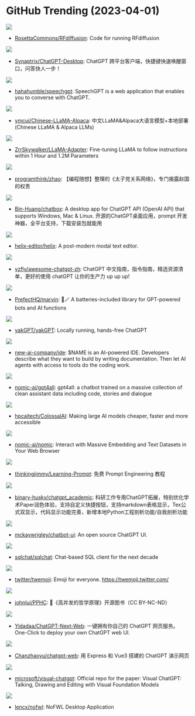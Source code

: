 # GitHub Trending (2023-04-01)

![](https://img.shields.io/badge/Python-New%20103-green?style=flat-square&logo=appveyor)
- [RosettaCommons/RFdiffusion](https://github.com/RosettaCommons/RFdiffusion): Code for running RFdiffusion

![](https://img.shields.io/badge/Vue-New%2063-green?style=flat-square&logo=appveyor)
- [Synaptrix/ChatGPT-Desktop](https://github.com/Synaptrix/ChatGPT-Desktop): ChatGPT 跨平台客户端，快捷键快速唤醒窗口，问答快人一步！

![](https://img.shields.io/badge/TypeScript-New%20150-green?style=flat-square&logo=appveyor)
- [hahahumble/speechgpt](https://github.com/hahahumble/speechgpt): SpeechGPT is a web application that enables you to converse with ChatGPT.

![](https://img.shields.io/badge/Python-New%20290-green?style=flat-square&logo=appveyor)
- [ymcui/Chinese-LLaMA-Alpaca](https://github.com/ymcui/Chinese-LLaMA-Alpaca): 中文LLaMA&Alpaca大语言模型+本地部署 (Chinese LLaMA & Alpaca LLMs)

![](https://img.shields.io/badge/Python-New%20337-green?style=flat-square&logo=appveyor)
- [ZrrSkywalker/LLaMA-Adapter](https://github.com/ZrrSkywalker/LLaMA-Adapter): Fine-tuning LLaMA to follow instructions within 1 Hour and 1.2M Parameters

![](https://img.shields.io/badge/Python-New%2072-green?style=flat-square&logo=appveyor)
- [programthink/zhao](https://github.com/programthink/zhao): 【编程随想】整理的《太子党关系网络》，专门揭露赵国的权贵

![](https://img.shields.io/badge/TypeScript-New%20501-green?style=flat-square&logo=appveyor)
- [Bin-Huang/chatbox](https://github.com/Bin-Huang/chatbox): A desktop app for ChatGPT API (OpenAI API) that supports Windows, Mac & Linux. 开源的ChatGPT桌面应用，prompt 开发神器，全平台支持，下载安装包就能用

![](https://img.shields.io/badge/Rust-New%2099-green?style=flat-square&logo=appveyor)
- [helix-editor/helix](https://github.com/helix-editor/helix): A post-modern modal text editor.

![](https://img.shields.io/badge/none-New%20539-green?style=flat-square&logo=appveyor)
- [yzfly/awesome-chatgpt-zh](https://github.com/yzfly/awesome-chatgpt-zh): ChatGPT 中文指南，指令指南，精选资源清单，更好的使用 chatGPT 让你的生产力 up up up!

![](https://img.shields.io/badge/Python-New%20232-green?style=flat-square&logo=appveyor)
- [PrefectHQ/marvin](https://github.com/PrefectHQ/marvin): 🤖🪄 A batteries-included library for GPT-powered bots and AI functions

![](https://img.shields.io/badge/TypeScript-New%20190-green?style=flat-square&logo=appveyor)
- [yakGPT/yakGPT](https://github.com/yakGPT/yakGPT): Locally running, hands-free ChatGPT

![](https://img.shields.io/badge/Python-New%20145-green?style=flat-square&logo=appveyor)
- [new-ai-company/ide](https://github.com/new-ai-company/ide): $NAME is an AI-powered IDE. Developers describe what they want to build by writing documentation. Then let AI agents with access to tools do the coding work.

![](https://img.shields.io/badge/Python-New%201-green?style=flat-square&logo=appveyor)
- [nomic-ai/gpt4all](https://github.com/nomic-ai/gpt4all): gpt4all: a chatbot trained on a massive collection of clean assistant data including code, stories and dialogue

![](https://img.shields.io/badge/Python-New%201-green?style=flat-square&logo=appveyor)
- [hpcaitech/ColossalAI](https://github.com/hpcaitech/ColossalAI): Making large AI models cheaper, faster and more accessible

![](https://img.shields.io/badge/Python-New%2022-green?style=flat-square&logo=appveyor)
- [nomic-ai/nomic](https://github.com/nomic-ai/nomic): Interact with Massive Embedding and Text Datasets in Your Web Browser

![](https://img.shields.io/badge/CSS-New%20252-green?style=flat-square&logo=appveyor)
- [thinkingjimmy/Learning-Prompt](https://github.com/thinkingjimmy/Learning-Prompt): 免费 Prompt Engineering 教程

![](https://img.shields.io/badge/Python-New%201-green?style=flat-square&logo=appveyor)
- [binary-husky/chatgpt_academic](https://github.com/binary-husky/chatgpt_academic): 科研工作专用ChatGPT拓展，特别优化学术Paper润色体验，支持自定义快捷按钮，支持markdown表格显示，Tex公式双显示，代码显示功能完善，新增本地Python工程剖析功能/自我剖析功能

![](https://img.shields.io/badge/TypeScript-New%20396-green?style=flat-square&logo=appveyor)
- [mckaywrigley/chatbot-ui](https://github.com/mckaywrigley/chatbot-ui): An open source ChatGPT UI.

![](https://img.shields.io/badge/TypeScript-New%2039-green?style=flat-square&logo=appveyor)
- [sqlchat/sqlchat](https://github.com/sqlchat/sqlchat): Chat-based SQL client for the next decade

![](https://img.shields.io/badge/HTML-New%2077-green?style=flat-square&logo=appveyor)
- [twitter/twemoji](https://github.com/twitter/twemoji): Emoji for everyone. https://twemoji.twitter.com/

![](https://img.shields.io/badge/Rust-New%2043-green?style=flat-square&logo=appveyor)
- [johnlui/PPHC](https://github.com/johnlui/PPHC): 📙《高并发的哲学原理》开源图书（CC BY-NC-ND）

![](https://img.shields.io/badge/TypeScript-New%20918-green?style=flat-square&logo=appveyor)
- [Yidadaa/ChatGPT-Next-Web](https://github.com/Yidadaa/ChatGPT-Next-Web): 一键拥有你自己的 ChatGPT 网页服务。 One-Click to deploy your own ChatGPT web UI.

![](https://img.shields.io/badge/Vue-New%20309-green?style=flat-square&logo=appveyor)
- [Chanzhaoyu/chatgpt-web](https://github.com/Chanzhaoyu/chatgpt-web): 用 Express 和 Vue3 搭建的 ChatGPT 演示网页

![](https://img.shields.io/badge/Python-New%20394-green?style=flat-square&logo=appveyor)
- [microsoft/visual-chatgpt](https://github.com/microsoft/visual-chatgpt): Official repo for the paper: Visual ChatGPT: Talking, Drawing and Editing with Visual Foundation Models

![](https://img.shields.io/badge/Rust-New%20107-green?style=flat-square&logo=appveyor)
- [lencx/nofwl](https://github.com/lencx/nofwl): NoFWL Desktop Application

